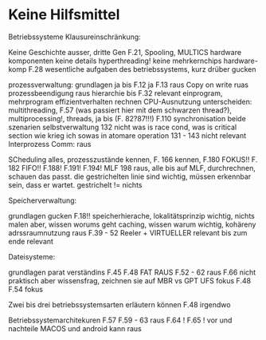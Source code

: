 # Keine Hilfsmittel
Betriebssysteme Klausureinschränkung:

Keine Geschichte ausser, dritte Gen F.21, Spooling, MULTICS
hardware komponenten keine details
hyperthreading! keine mehrkernchips
hardware-komp F.28
wesentliche aufgaben des betriebssystems, kurz drüber gucken

prozessverwaltung:
grundlagen ja
bis F.12 ja
F.13 raus
Copy on write ruas
prozessbeendigung raus
hierarchie bis F.32 relevant
einprogram, mehrprogram
effizientverhalten rechnen CPU-Ausnutzung
unterscheiden: multithreading, F.57 (was passiert hier mit dem schwarzen thread?), multiprocessing!, 
threads, ja bis (F. 82?87!!!) F.110
synchronisation beide szenarien
selbstverwaltung 132 nicht
was is race cond, was is critical section
wie krieg ich sowas in atomare operation
131 - 143 nicht relevant
Interprozess Comm: raus

SCheduling alles, prozesszustände kennen, F. 166 kennen, F.180 FOKUS!! F. 182 FIFO!! F.188! F.191! F.194! MLF 198 raus, alle bis auf MLF, durchrechnen, schauen das passt. die gestrichelten linie sind wichtig, müssen erkennbar sein, dass er wartet. gestrichelt != nichts

Speicherverwaltung:

grundlagen gucken
F.18!!
speicherhierache, lokalitätsprinzip wichtig, nichts malen aber, wissen worums geht
caching, wissen warum wichtig, kohäreny
adrssraumnutzung raus F.39 - 52
Reeler + VIRTUELLER relevant
bis zum ende relevant

Dateisysteme:

grundlagen parat
verständins F.45 F.48
FAT RAUS F.52 - 62 raus
F.66 nicht praktisch aber wissensfrag, zeichnen sie auf MBR vs GPT
UFS fokus F.48
F.54 fokus

Zwei bis drei betriebssystemsarten erläutern können F.48 irgendwo

Betriebssystemarchitekuren
F.57
F.59 - 63 raus
F.64 !
F.65 ! vor und nachteile
MACOS und android kann raus
